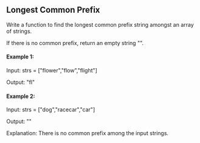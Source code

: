 ## Longest Common Prefix

Write a function to find the longest common prefix string amongst an array of strings.

If there is no common prefix, return an empty string "".

#### Example 1:

Input: strs = ["flower","flow","flight"]

Output: "fl"

#### Example 2:

Input: strs = ["dog","racecar","car"]

Output: ""

Explanation: There is no common prefix among the input strings.

